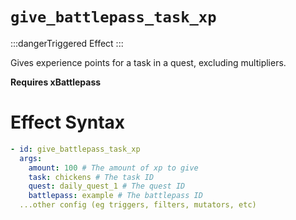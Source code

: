 # `give_battlepass_task_xp`
:::dangerTriggered Effect
:::

Gives experience points for a task in a quest, excluding multipliers.

**Requires xBattlepass**
# Effect Syntax
```yaml
- id: give_battlepass_task_xp
  args:
    amount: 100 # The amount of xp to give
    task: chickens # The task ID
    quest: daily_quest_1 # The quest ID
    battlepass: example # The battlepass ID
  ...other config (eg triggers, filters, mutators, etc)
```
